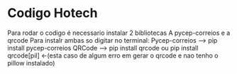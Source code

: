 # Codigo Hotech
Para rodar o codigo é necessario instalar 2 bibliotecas
A pycep-correios e a qrcode
Para instalr ambas so digitar no terminal:
Pycep-correios --> pip install pycep-correios
QRCode --> pip install qrcode ou pip install qrcode[pil] <-(esta caso de algum erro em gerar o qrcode e nao tenho o pillow instalado)
